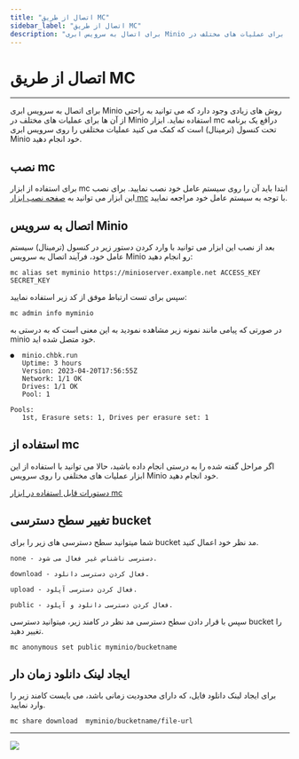 ```yaml
---
title: "اتصال از طریق MC"
sidebar_label: "اتصال از طریق MC"
description: "برای اتصال به سرویس ابری Minio روش های زیادی وجود دارد که می توانید به راحتی از آن ها برای عملیات های مختلف در Minio استفاده نماید. ابزار mc دراقع یک برنامه تحت کنسول (ترمینال) است که کمک می کنید عملیات مختلفی را روی سرویس ابری Minio خود انجام دهید."
---
```


# اتصال از طریق MC
---

برای اتصال به سرویس ابری Minio روش های زیادی وجود دارد که می توانید به راحتی از آن ها برای عملیات های مختلف در Minio استفاده نماید. ابزار mc دراقع یک برنامه تحت کنسول (ترمینال) است که کمک می کنید عملیات مختلفی را روی سرویس ابری Minio خود انجام دهید.

## نصب mc

برای استفاده از ابزار mc ابتدا باید آن را روی سیستم عامل خود نصب نمایید. برای نصب این ابزار می توانید به [صفحه نصب ابزار mc](https://min.io/docs/minio/linux/reference/minio-mc.html#quickstart) با توجه به سیستم عامل خود مراجعه نمایید.

## اتصال به سرویس Minio

بعد از نصب این ابزار می توانید با وارد کردن دستور زیر در کنسول (ترمینال) سیستم عامل خود، فرآیند اتصال به سرویس Minio رو انجام دهید:

```shell
mc alias set myminio https://minioserver.example.net ACCESS_KEY SECRET_KEY
```

سپس برای تست ارتباط موفق از کد زیر استفاده نمایید:

```shell
mc admin info myminio
```

در صورتی که پیامی مانند نمونه زیر مشاهده نمودید به این معنی است که به درستی به minio خود متصل شده اید.

```log
●  minio.chbk.run
   Uptime: 3 hours 
   Version: 2023-04-20T17:56:55Z
   Network: 1/1 OK 
   Drives: 1/1 OK 
   Pool: 1

Pools:
   1st, Erasure sets: 1, Drives per erasure set: 1
```

## استفاده از mc

اگر مراحل گفته شده را به درستی انجام داده باشید، حالا می توانید با استفاده از این ابزار عملیات های مختلفی را روی سرویس Minio خود انجام دهید.

[دستورات قابل استفاده در ابزار mc](https://min.io/docs/minio/linux/reference/minio-mc.html#command-quick-reference)

## تغییر سطح دسترسی bucket

شما میتوانید سطح دسترسی های زیر را برای bucket مد نظر خود اعمال کنید.

```
none - دسترسی ناشناس غیر فعال می شود.

download - فعال کردن دسترسی دانلود.

upload - فعال کردن دسترسی آپلود.

public - فعال کردن دسترسی دانلود و آپلود.
```

سپس با قرار دادن سطح دسترسی مد نظر در کامند زیر، میتوانید دسترسی bucket را تغییر دهید.

```
mc anonymous set public myminio/bucketname
```

## ایجاد لینک دانلود زمان دار

برای ایجاد لینک دانلود فایل، که دارای محدودیت زمانی باشد، می بایست کامند زیر را وارد نمایید.

```
mc share download  myminio/bucketname/file-url
```

---
<a href="https://hub.chabokan.net/fa/services/create/minio" ><img src="https://s1.chabokan.net/docs/images/minio-banner.png" /></a>